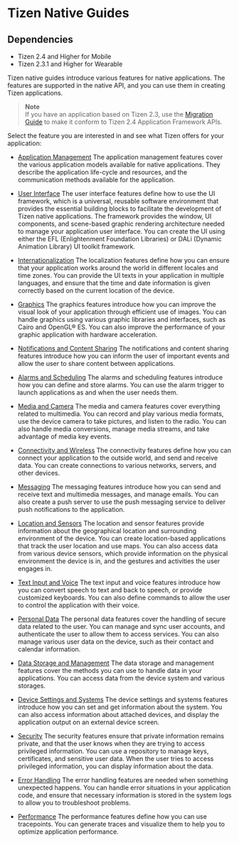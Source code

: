 # Tizen Native Guides
## Dependencies
- Tizen 2.4 and Higher for Mobile
- Tizen 2.3.1 and Higher for Wearable

Tizen native guides introduce various features for native applications. The features are supported in the native API, and you can use them in creating Tizen applications.

> **Note**  
> If you have an application based on Tizen 2.3, use the [Migration Guide](migration-guide-n.md) to make it conform to Tizen 2.4 Application Framework APIs.

Select the feature you are interested in and see what Tizen offers for your application:

- [Application Management](app-management/app-management-cover-n.md)
The application management features cover the various application models available for native applications. They describe the application life-cycle and resources, and the communication methods available for the application.

- [User Interface](ui/ui-cover-n.md)
The user interface features define how to use the UI framework, which is a universal, reusable software environment that provides the essential building blocks to facilitate the development of Tizen native applications. The framework provides the window, UI components, and scene-based graphic rendering architecture needed to manage your application user interface. You can create the UI using either the EFL (Enlightenment Foundation Libraries) or DALi (Dynamic Animation Library) UI toolkit framework.

- [Internationalization](internationalization/internationalization-cover-n.md)
The localization features define how you can ensure that your application works around the world in different locales and time zones. You can provide the UI texts in your application in multiple languages, and ensure that the time and date information is given correctly based on the current location of the device.

- [Graphics](graphics/graphics-cover-n.md)
The graphics features introduce how you can improve the visual look of your application through efficient use of images. You can handle graphics using various graphic libraries and interfaces, such as Cairo and OpenGL&reg; ES. You can also improve the performance of your graphic application with hardware acceleration.

- [Notifications and Content Sharing](notification/notification-cover-n.md)
The notifications and content sharing features introduce how you can inform the user of important events and allow the user to share content between applications.

- [Alarms and Scheduling](alarm/alarm-cover-n.md)
The alarms and scheduling features introduce how you can define and store alarms. You can use the alarm trigger to launch applications as and when the user needs them.

- [Media and Camera](media/media-cover-n.md)
The media and camera features cover everything related to multimedia. You can record and play various media formats, use the device camera to take pictures, and listen to the radio. You can also handle media conversions, manage media streams, and take advantage of media key events.

- [Connectivity and Wireless](connectivity/connectivity-cover-n.md)
The connectivity features define how you can connect your application to the outside world, and send and receive data. You can create connections to various networks, servers, and other devices.

- [Messaging](messaging/messaging-cover-n.md)
The messaging features introduce how you can send and receive text and multimedia messages, and manage emails. You can also create a push server to use the push messaging service to deliver push notifications to the application.

- [Location and Sensors](location-sensors/location-sensors-cover-n.md)
The location and sensor features provide information about the geographical location and surrounding environment of the device. You can create location-based applications that track the user location and use maps. You can also access data from various device sensors, which provide information on the physical environment the device is in, and the gestures and activities the user engages in.

- [Text Input and Voice](text-input/text-input-cover-n.md)
The text input and voice features introduce how you can convert speech to text and back to speech, or provide customized keyboards. You can also define commands to allow the user to control the application with their voice.

- [Personal Data](personal/personal-cover-n.md)
The personal data features cover the handling of secure data related to the user. You can manage and sync user accounts, and authenticate the user to allow them to access services. You can also manage various user data on the device, such as their contact and calendar information.

- [Data Storage and Management](data/data-cover-n.md)
The data storage and management features cover the methods you can use to handle data in your applications. You can access data from the device system and various storages.

- [Device Settings and Systems](device/device-cover-n.md)
The device settings and systems features introduce how you can set and get information about the system. You can also access information about attached devices, and display the application output on an external device screen.

- [Security](security/security-cover-n.md)
The security features ensure that private information remains private, and that the user knows when they are trying to access privileged information. You can use a repository to manage keys, certificates, and sensitive user data. When the user tries to access privileged information, you can display information about the data.

- [Error Handling](error/error-cover-n.md)
The error handling features are needed when something unexpected happens. You can handle error situations in your application code, and ensure that necessary information is stored in the system logs to allow you to troubleshoot problems.

- [Performance](performance/performance-cover-n.md)
The performance features define how you can use tracepoints. You can generate traces and visualize them to help you to optimize application performance.